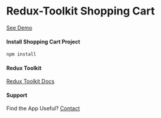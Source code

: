 # Redux-Toolkit Shopping Cart

[See Demo](https://alexsmik.github.io/redux-toolkit-shopping-cart)

#### Install Shopping Cart Project

```sh
npm install
```

#### Redux Toolkit

[Redux Toolkit Docs](https://redux-toolkit.js.org/introduction/getting-started)

#### Support

Find the App Useful? [Contact](https://alexsmik.github.io)
